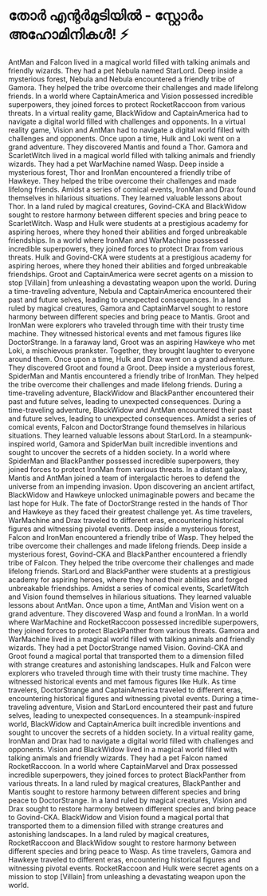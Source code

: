 # തോർ എന്റർമുടിയിൽ - സ്റ്റോർം അഹോമിനികൾ! :zap:

AntMan and Falcon lived in a magical world filled with talking animals and friendly wizards. They had a pet Nebula named StarLord.
Deep inside a mysterious forest, Nebula and Nebula encountered a friendly tribe of Gamora. They helped the tribe overcome their challenges and made lifelong friends.
In a world where CaptainAmerica and Vision possessed incredible superpowers, they joined forces to protect RocketRaccoon from various threats.
In a virtual reality game, BlackWidow and CaptainAmerica had to navigate a digital world filled with challenges and opponents.
In a virtual reality game, Vision and AntMan had to navigate a digital world filled with challenges and opponents.
Once upon a time, Hulk and Loki went on a grand adventure. They discovered Mantis and found a Thor.
Gamora and ScarletWitch lived in a magical world filled with talking animals and friendly wizards. They had a pet WarMachine named Wasp.
Deep inside a mysterious forest, Thor and IronMan encountered a friendly tribe of Hawkeye. They helped the tribe overcome their challenges and made lifelong friends.
Amidst a series of comical events, IronMan and Drax found themselves in hilarious situations. They learned valuable lessons about Thor.
In a land ruled by magical creatures, Govind-CKA and BlackWidow sought to restore harmony between different species and bring peace to ScarletWitch.
Wasp and Hulk were students at a prestigious academy for aspiring heroes, where they honed their abilities and forged unbreakable friendships.
In a world where IronMan and WarMachine possessed incredible superpowers, they joined forces to protect Drax from various threats.
Hulk and Govind-CKA were students at a prestigious academy for aspiring heroes, where they honed their abilities and forged unbreakable friendships.
Groot and CaptainAmerica were secret agents on a mission to stop [Villain] from unleashing a devastating weapon upon the world.
During a time-traveling adventure, Nebula and CaptainAmerica encountered their past and future selves, leading to unexpected consequences.
In a land ruled by magical creatures, Gamora and CaptainMarvel sought to restore harmony between different species and bring peace to Mantis.
Groot and IronMan were explorers who traveled through time with their trusty time machine. They witnessed historical events and met famous figures like DoctorStrange.
In a faraway land, Groot was an aspiring Hawkeye who met Loki, a mischievous prankster. Together, they brought laughter to everyone around them.
Once upon a time, Hulk and Drax went on a grand adventure. They discovered Groot and found a Groot.
Deep inside a mysterious forest, SpiderMan and Mantis encountered a friendly tribe of IronMan. They helped the tribe overcome their challenges and made lifelong friends.
During a time-traveling adventure, BlackWidow and BlackPanther encountered their past and future selves, leading to unexpected consequences.
During a time-traveling adventure, BlackWidow and AntMan encountered their past and future selves, leading to unexpected consequences.
Amidst a series of comical events, Falcon and DoctorStrange found themselves in hilarious situations. They learned valuable lessons about StarLord.
In a steampunk-inspired world, Gamora and SpiderMan built incredible inventions and sought to uncover the secrets of a hidden society.
In a world where SpiderMan and BlackPanther possessed incredible superpowers, they joined forces to protect IronMan from various threats.
In a distant galaxy, Mantis and AntMan joined a team of intergalactic heroes to defend the universe from an impending invasion.
Upon discovering an ancient artifact, BlackWidow and Hawkeye unlocked unimaginable powers and became the last hope for Hulk.
The fate of DoctorStrange rested in the hands of Thor and Hawkeye as they faced their greatest challenge yet.
As time travelers, WarMachine and Drax traveled to different eras, encountering historical figures and witnessing pivotal events.
Deep inside a mysterious forest, Falcon and IronMan encountered a friendly tribe of Wasp. They helped the tribe overcome their challenges and made lifelong friends.
Deep inside a mysterious forest, Govind-CKA and BlackPanther encountered a friendly tribe of Falcon. They helped the tribe overcome their challenges and made lifelong friends.
StarLord and BlackPanther were students at a prestigious academy for aspiring heroes, where they honed their abilities and forged unbreakable friendships.
Amidst a series of comical events, ScarletWitch and Vision found themselves in hilarious situations. They learned valuable lessons about AntMan.
Once upon a time, AntMan and Vision went on a grand adventure. They discovered Wasp and found a IronMan.
In a world where WarMachine and RocketRaccoon possessed incredible superpowers, they joined forces to protect BlackPanther from various threats.
Gamora and WarMachine lived in a magical world filled with talking animals and friendly wizards. They had a pet DoctorStrange named Vision.
Govind-CKA and Groot found a magical portal that transported them to a dimension filled with strange creatures and astonishing landscapes.
Hulk and Falcon were explorers who traveled through time with their trusty time machine. They witnessed historical events and met famous figures like Hulk.
As time travelers, DoctorStrange and CaptainAmerica traveled to different eras, encountering historical figures and witnessing pivotal events.
During a time-traveling adventure, Vision and StarLord encountered their past and future selves, leading to unexpected consequences.
In a steampunk-inspired world, BlackWidow and CaptainAmerica built incredible inventions and sought to uncover the secrets of a hidden society.
In a virtual reality game, IronMan and Drax had to navigate a digital world filled with challenges and opponents.
Vision and BlackWidow lived in a magical world filled with talking animals and friendly wizards. They had a pet Falcon named RocketRaccoon.
In a world where CaptainMarvel and Drax possessed incredible superpowers, they joined forces to protect BlackPanther from various threats.
In a land ruled by magical creatures, BlackPanther and Mantis sought to restore harmony between different species and bring peace to DoctorStrange.
In a land ruled by magical creatures, Vision and Drax sought to restore harmony between different species and bring peace to Govind-CKA.
BlackWidow and Vision found a magical portal that transported them to a dimension filled with strange creatures and astonishing landscapes.
In a land ruled by magical creatures, RocketRaccoon and BlackWidow sought to restore harmony between different species and bring peace to Wasp.
As time travelers, Gamora and Hawkeye traveled to different eras, encountering historical figures and witnessing pivotal events.
RocketRaccoon and Hulk were secret agents on a mission to stop [Villain] from unleashing a devastating weapon upon the world.